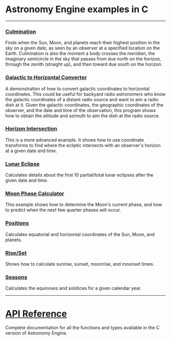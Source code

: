 # Astronomy Engine examples in C

---

### [Culmination](culminate.c)
Finds when the Sun, Moon, and planets reach their highest position in the sky on a given date,
as seen by an observer at a specified location on the Earth.
Culmination is also the moment a body crosses the *meridian*, the imaginary semicircle
in the sky that passes from due north on the horizon, through the zenith (straight up),
and then toward due south on the horizon.

### [Galactic to Horizontal Converter](galactic.c)
A demonstration of how to convert galactic coordinates to horizontal coordinates.
This could be useful for backyard radio astronomers who know the galactic
coordinates of a distant radio source and want to aim a radio dish at it.
Given the galactic coordinates, the geographic coordinates of the observer,
and the date and time of the observation, this program shows how to
obtain the altitude and azimuth to aim the dish at the radio source.

### [Horizon Intersection](horizon.c)
This is a more advanced example. It shows how to use coordinate
transforms to find where the ecliptic intersects with an observer's
horizon at a given date and time.

### [Lunar Eclipse](lunar_eclipse.c)
Calculates details about the first 10 partial/total lunar eclipses
after the given date and time.

### [Moon Phase Calculator](moonphase.c)
This example shows how to determine the Moon's current phase,
and how to predict when the next few quarter phases will occur.

### [Positions](positions.c)
Calculates equatorial and horizontal coordinates of the Sun, Moon, and planets.

### [Rise/Set](riseset.c)
Shows how to calculate sunrise, sunset, moonrise, and moonset times.

### [Seasons](seasons.c)
Calculates the equinoxes and solstices for a given calendar year.

---

# [API Reference](../../source/c/)
Complete documentation for all the functions and types available
in the C version of Astronomy Engine.
